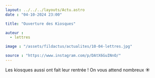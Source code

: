 ```yaml
---
layout: ../../../layouts/Actu.astro
date : "04-10-2024 23:00"

title: "Ouverture des Kiosques"

auteur :
  - lettres

image : "/assets/fildactus/actualites/10-04-lettres.jpg"

source : "https://www.instagram.com/p/DAtX6GuINnO/"
---
```


Les kiosques aussi ont fait leur rentrée ! On vous attend nombreux ☀️